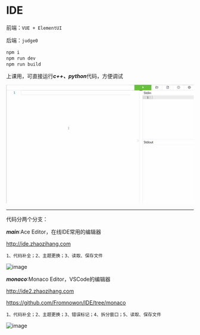 # IDE
 
前端：```VUE + ElementUI```

后端：```judge0```

```
npm i
npm run dev
npm run build
```

上课用，可直接运行***c++、python***代码，方便调试

![image](https://raw.githubusercontent.com/Fromnowon/IDE/monaco/pic/ide.gif)


****
代码分两个分支：

***main***:Ace Editor，在线IDE常用的编辑器

http://ide.zhaozihang.com

```1、代码补全；2、主题更换；3、读取、保存文件```

![image](https://user-images.githubusercontent.com/2792725/115114666-14b86500-9fc3-11eb-881e-b24b3b8b0fc5.png)


***monaco***:Monaco Editor，VSCode的编辑器

http://ide2.zhaozihang.com

https://github.com/Fromnowon/IDE/tree/monaco

```1、代码补全；2、主题更换；3、错误标记；4、拆分窗口；5、读取、保存文件```

![image](https://user-images.githubusercontent.com/2792725/115114499-5a286280-9fc2-11eb-8077-f2ce248f42e7.png)
